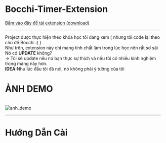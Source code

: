 # Bocchi-Timer-Extension
<a href="https://github.com/hexzzz2008/Bocchi-Timer-Extension/blob/main/bocchi_timer.zip?raw=true">Bấm vào đây để tải extension (download)</a>
<hr>
Project được thực hiện theo khóa học tôi đang xem ( nhưng tôi code lại theo chủ đề Bocchi :) )
<br>
Như trên, extension này chỉ mang tính chất làm trong lúc học nên rất sơ sài<br>
Nó có <b>UPDATE</b> không?<br>
-> Tôi sẽ update nếu nó bạn thực sự thích và nếu tôi có nhiều kinh nghiệm trong mảng này hơn.<br>
<b>IDEA:</b>Như lúc đầu tôi đã nói, nó không phải ý tưởng của tôi<br>
<h1><b>ẢNH DEMO</b></h1><br>
<img src="https://i.ibb.co/Q6q99nP/Screenshot-3.png" alt="anh_demo">
<hr>
<h1><b>Hướng Dẫn Cài</b></h1><br>
